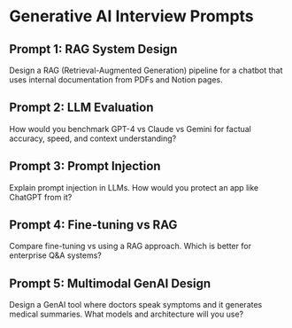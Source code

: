 # Generative AI Interview Prompts

## Prompt 1: RAG System Design

Design a RAG (Retrieval-Augmented Generation) pipeline for a chatbot that uses internal documentation from PDFs and Notion pages.

## Prompt 2: LLM Evaluation

How would you benchmark GPT-4 vs Claude vs Gemini for factual accuracy, speed, and context understanding?

## Prompt 3: Prompt Injection

Explain prompt injection in LLMs. How would you protect an app like ChatGPT from it?

## Prompt 4: Fine-tuning vs RAG

Compare fine-tuning vs using a RAG approach. Which is better for enterprise Q&A systems?

## Prompt 5: Multimodal GenAI Design

Design a GenAI tool where doctors speak symptoms and it generates medical summaries. What models and architecture will you use?